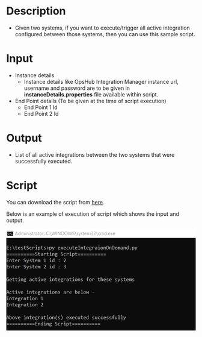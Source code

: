 # Description

- Given two systems, if you want to execute/trigger all active integration configured between those systems, then you can use this sample script.

# Input

- Instance details  
  - Instance details like OpsHub Integration Manager instance url, username and password are to be given in **instanceDetails.properties** file available within script.
- End Point details (To be given at the time of script execution)  
  - End Point 1 Id  
  - End Point 2 Id

# Output

- List of all active integrations between the two systems that were successfully executed.

# Script

You can download the script from [here](https://opshubtrial-my.sharepoint.com/:u:/g/personal/support_opshub_com/EdaLRfGX_KRAoyYTssd-kswBT1VC_QfpRCwwYMkGhAx7rQ).

Below is an example of execution of script which shows the input and output.

<p align="center">
  <img src="../../assets/Admin-API-Rest-1.png" />
</p>


